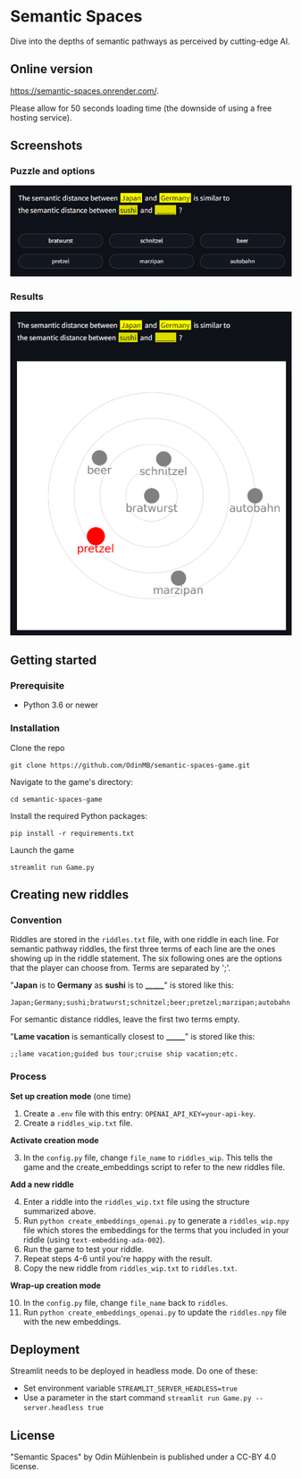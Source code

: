 # Semantic Spaces

Dive into the depths of semantic pathways as perceived by cutting-edge AI.

## Online version

https://semantic-spaces.onrender.com/.

Please allow for 50 seconds loading time (the downside of using a free hosting service).

## Screenshots

### Puzzle and options

![Puzzle and options](img/screen1.png)

### Results

![Results](img/screen2.png)

## Getting started

### Prerequisite

- Python 3.6 or newer

### Installation

Clone the repo

    git clone https://github.com/OdinMB/semantic-spaces-game.git

Navigate to the game's directory:

    cd semantic-spaces-game

Install the required Python packages:

    pip install -r requirements.txt

Launch the game

    streamlit run Game.py

## Creating new riddles

### Convention

Riddles are stored in the `riddles.txt` file, with one riddle in each line. For semantic pathway riddles, the first three terms of each line are the ones showing up in the riddle statement. The six following ones are the options that the player can choose from. Terms are separated by ';'.

"**Japan** is to **Germany** as **sushi** is to **\_\_\_\_\_**" is stored like this:

    Japan;Germany;sushi;bratwurst;schnitzel;beer;pretzel;marzipan;autobahn

For semantic distance riddles, leave the first two terms empty.

"**Lame vacation** is semantically closest to **\_\_\_\_\_**" is stored like this:

    ;;lame vacation;guided bus tour;cruise ship vacation;etc.

### Process

**Set up creation mode** (one time)

1. Create a `.env` file with this entry: `OPENAI_API_KEY=your-api-key`.
2. Create a `riddles_wip.txt` file.

**Activate creation mode**

3. In the `config.py` file, change `file_name` to `riddles_wip`. This tells the game and the create_embeddings script to refer to the new riddles file.

**Add a new riddle**

4. Enter a riddle into the `riddles_wip.txt` file using the structure summarized above.
5. Run `python create_embeddings_openai.py` to generate a `riddles_wip.npy` file which stores the embeddings for the terms that you included in your riddle (using `text-embedding-ada-002`).
6. Run the game to test your riddle.
7. Repeat steps 4-6 until you're happy with the result.
8. Copy the new riddle from `riddles_wip.txt` to `riddles.txt`.

**Wrap-up creation mode**

10. In the `config.py` file, change `file_name` back to `riddles`.
11. Run `python create_embeddings_openai.py` to update the `riddles.npy` file with the new embeddings.

## Deployment

Streamlit needs to be deployed in headless mode. Do one of these:

- Set environment variable `STREAMLIT_SERVER_HEADLESS=true`
- Use a parameter in the start command `streamlit run Game.py --server.headless true`

## License

"Semantic Spaces" by Odin Mühlenbein is published under a CC-BY 4.0 license.

